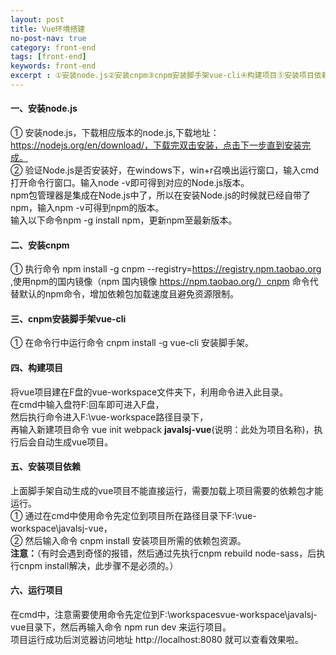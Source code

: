 ```yaml
---
layout: post
title: Vue环境搭建
no-post-nav: true
category: front-end
tags: [front-end]
keywords: front-end
excerpt : ①安装node.js②安装cnpm③cnpm安装脚手架vue-cli④构建项目⑤安装项目依赖⑥运行项目
---
```


#### 一、安装node.js
① 安装node.js，下载相应版本的node.js,下载地址：https://nodejs.org/en/download/，下载完双击安装，点击下一步直到安装完成。<br/>
② 验证Node.js是否安装好，在windows下，win+r召唤出运行窗口，输入cmd打开命令行窗口。输入node -v即可得到对应的Node.js版本。<br/>
   npm包管理器是集成在Node.js中了，所以在安装Node.js的时候就已经自带了npm，输入npm -v可得到npm的版本。<br/>
   输入以下命令npm -g install npm，更新npm至最新版本。
   
#### 二、安装cnpm
① 执行命令 npm install -g cnpm --registry=https://registry.npm.taobao.org ,使用npm的国内镜像（npm 国内镜像 https://npm.taobao.org/）cnpm 命令代替默认的npm命令，增加依赖包加载速度且避免资源限制。

#### 三、cnpm安装脚手架vue-cli
① 在命令行中运行命令 cnpm install -g vue-cli 安装脚手架。

#### 四、构建项目
将vue项目建在F盘的vue-workspace文件夹下，利用命令进入此目录。<br/>
在cmd中输入盘符F:回车即可进入F盘，<br/>
然后执行命令进入F:\vue-workspace路径目录下，<br/>
再输入新建项目命令 vue init webpack **javalsj-vue**(说明：此处为项目名称)，执行后会自动生成vue项目。

#### 五、安装项目依赖
上面脚手架自动生成的vue项目不能直接运行，需要加载上项目需要的依赖包才能运行。<br/>
① 通过在cmd中使用命令先定位到项目所在路径目录下F:\vue-workspace\javalsj-vue，<br/>
② 然后输入命令 cnpm install 安装项目所需的依赖包资源。<br/>
**注意：**（有时会遇到奇怪的报错，然后通过先执行cnpm rebuild node-sass，后执行cnpm install解决，此步骤不是必须的。）

#### 六、运行项目
在cmd中，注意需要使用命令先定位到F:\workspacesvue-workspace\javalsj-vue目录下，然后再输入命令 npm run dev 来运行项目。<br/>
项目运行成功后浏览器访问地址 http://localhost:8080 就可以查看效果啦。